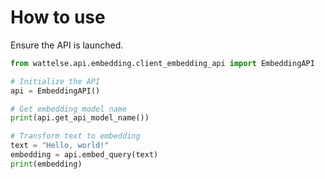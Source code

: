 # How to use

Ensure the API is launched.

```python
from wattelse.api.embedding.client_embedding_api import EmbeddingAPI

# Initialize the API
api = EmbeddingAPI()

# Get embedding model name
print(api.get_api_model_name())

# Transform text to embedding
text = "Hello, world!"
embedding = api.embed_query(text)
print(embedding)
```